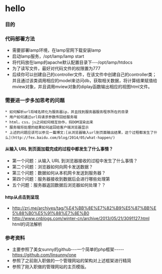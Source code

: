 # hello
### 目的


### 代码部署方法
  * 需要部署lamp环境，在lamp官网下载安装lamp
  * 启动lamp服务，/opt/lamp/lamp start
  * 将代码放在lamp的apache默认配置目录下---/opt/lamp/htdocs
  * 为了读写文件，最好对代码文件的权限置为777
  * 后续你可以创建自己的controller文件，在该文件中创建自己的controller类；并且通过该类调用相应的model来访问db，获取相关数据，将计算结果赋值给mview对象，并且调用mview对象的diplay函数输出相应的视图html文件。
  

### 需要进一步多加思考的问题

	* 如何解析url将域名转化为服务器ip，并且找到服务器服务程序所在的目录
	* 用户如何通过url将请求参数传回给服务端
	* html，css，js之间如何相互协作，将DOM渲染出来
	* 服务端将处理的结果如何返回给客户端浏览器显示
	* 上述的问题应该可以参见一篇博文:[从浏览器输入url到页面输出结果，这个过程都发生了什么](http://fex.baidu.com/blog/2014/05/what-happen/)
	
#### 从输入 URL 到页面加载完成的过程中都发生了什么事情？
  * 第一个问题：从输入 URL 到浏览器接收的过程中发生了什么事情？
  * 第二个问题：浏览器如何向网卡发送数据？
  * 第三个问题：数据如何从本机网卡发送到服务器？
  * 第四个问题：服务器接收到数据后会进行哪些处理第
  * 五个问题：服务器返回数据后浏览器如何处理？？


#### http从点击到呈现 
* http://zrj.me/archives/tag/%E4%BB%8E%E7%82%B9%E5%87%BB%E5%88%B0%E5%91%88%E7%8E%B0 
* http://www.cnblogs.com/winter-cn/archive/2013/05/21/3091127.html html的词法解析


### 参考资料
* 主要参照了美女sunny的github---一个简单的php框架-----https://github.com/linsunny/one
* 参照了之前刚入职做的一个管理网站的架构对上述框架进行精简
* 参照了刚入职做的管理网站的主页模版。
